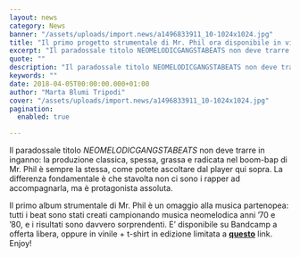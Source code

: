 ```yaml
---
layout: news
category: News
banner: "/assets/uploads/import.news/a1496833911_10-1024x1024.jpg"
title: "Il primo progetto strumentale di Mr. Phil ora disponibile in vinile e in digitale"
excerpt: "Il paradossale titolo NEOMELODICGANGSTABEATS non deve trarre in inganno: la produzione classica, spessa, grassa e radicata nel boom-bap di Mr. Phil è sempre la stessa, come potete ascoltare dal player qui sopra. La differenza fondamentale è che stavolta non ci sono i rapper ad accompagnarla, ma è protagonista assoluta. Il primo album strumentale di Mr. Phil [&hellip"
quote: ""
description: "Il paradossale titolo NEOMELODICGANGSTABEATS non deve trarre in inganno: la produzione classica, spessa, grassa e radicata nel boom-bap di Mr. Phil è sempre la stessa, come potete ascoltare dal player qui sopra. La differenza fondamentale è che stavolta non ci sono i rapper ad accompagnarla, ma è protagonista assoluta. Il primo album strumentale di Mr. Phil [&hellip"
keywords: ""
date: 2018-04-05T00:00:00.000+01:00
author: "Marta Blumi Tripodi"
cover: "/assets/uploads/import.news/a1496833911_10-1024x1024.jpg"
pagination:
  enabled: true

---
```


Il paradossale titolo _NEOMELODICGANGSTABEATS_ non deve trarre in inganno: la produzione classica, spessa, grassa e radicata nel boom-bap di Mr. Phil è sempre la stessa, come potete ascoltare dal player qui sopra. La differenza fondamentale è che stavolta non ci sono i rapper ad accompagnarla, ma è protagonista assoluta.

Il primo album strumentale di Mr. Phil è un omaggio alla musica partenopea: tutti i beat sono stati creati campionando musica neomelodica anni ’70 e ’80, e i risultati sono davvero sorprendenti. E’ disponibile su Bandcamp a offerta libera, oppure in vinile + t-shirt in edizione limitata a [**questo**](http://mrphilshop.bigcartel.com/) link. Enjoy!